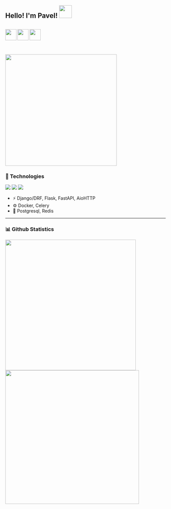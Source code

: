 ## Hello! I'm Pavel! <img src="https://media3.giphy.com/media/MCXpHZt0E3wuDIWUkQ/giphy.gif?cid=790b7611085a1657c7a3b3c9933d62e919a620b786919b85&rid=giphy.gif&ct=s" width="40">
<a href="https://t.me/pavel_prokhorenko" target="_blank" rel="nofollow"><img align="left" width="35px" src="https://img.icons8.com/nolan/344/telegram-app.svg"></a>
<a href="https://www.linkedin.com/in/pavel-prokhorenko-184aba239" target="_blank" rel="nofollow"><img align="left" width="35px" src="https://img.icons8.com/nolan/344/linkedin.svg"></a>
<a href="https://gitlab.com/pavelprokhorenko" target="_blank" rel="nofollow"><img align="left" width="35px" src="https://img.icons8.com/nolan/344/gitlab.svg"></a><br><br>
---
<img src="https://media.giphy.com/media/wwg1suUiTbCY8H8vIA/giphy-downsized-large.gif" width=350><br>
---


### 🔧 Technologies
![](https://img.shields.io/badge/OS-Ubuntu-important?style=flat&logo=ubuntu&logoColor=white)
![](https://img.shields.io/badge/IDE-PyCharm-brightgreen?style=flat&logo=pycharm&logoColor=white)
![](https://img.shields.io/badge/Code-Python-blue?style=flat&logo=python&logoColor=white)
-  ⚡ Django/DRF, Flask, FastAPI, AioHTTP
-  ⚙️ Docker, Celery
-  💾 Postgresql, Redis  
---

<!-- ### 👨‍💻 Frameworks
![Django](https://img.shields.io/badge/Django-2E8B57.svg?style=for-the-badge&logo=django&logoColor=white)
![Flask](https://img.shields.io/badge/Flask-black.svg?style=for-the-badge&logo=flask&logoColor=white)
![FastAPI](https://img.shields.io/badge/FastAPI-40B5AD.svg?style=for-the-badge&logo=fastapi&logoColor=black)
![AioHTTP](https://img.shields.io/badge/AioHTTP-white.svg?style=for-the-badge&logo=aiohttp&logoColor=blue)<br>


### ⚙️ Libraries and other tools
![Docker](https://img.shields.io/badge/Docker-191970.svg?style=for-the-badge&logo=docker&logoColor=white)
![Celery](https://img.shields.io/badge/Celery-228B22.svg?style=for-the-badge&logo=celery&logoColor=white)<br>


### 💽 Databases
![PostgreSQL](https://img.shields.io/badge/PostgreSQL-3498DB.svg?style=for-the-badge&logo=postgresql&logoColor=white)
![Redis](https://img.shields.io/badge/Redis-191970.svg?style=for-the-badge&logo=redis&logoColor=E74C3C)<br><br> -->


### 📊 Github Statistics
<a href='https://github.com/pavelprokhorenko/github-stats-transparent'>
  <img align="center" src="https://github-readme-stats.vercel.app/api/top-langs?username=pavelprokhorenko&&hide=css,html&layout=compact&show_icons=true&hide_border=true&count_private=true&theme=radical", width="410px">
</a>
<a href='https://github.com/pavelprokhorenko/github-stats-transparent'>
  <img align="center" src="https://github-readme-stats.vercel.app/api?username=pavelprokhorenko&count_private=true&show_icons=true&hide_border=true&count_private=true&theme=radical", width="420px">
</a>

